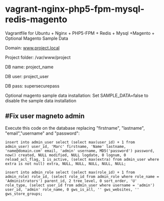 # vagrant-nginx-php5-fpm-mysql-redis-magento
Vagrantfile for Ubuntu + Nginx + PHP5-FPM + Redis + Mysql +Magento + Optional Magento Sample Data


Domain: www.project.local

Project folder: /var/www/project

DB name: project_name

DB user: project_user

DB pass: supersecurepass

Optional magento sample data installation:
Set SAMPLE_DATA=false to disable the sample data installation

## #Fix user magneto admin

Execute this code on the database replacing "firstname", "lastname", "email","username" and "password":

`insert into admin_user
select
(select max(user_id) + 1 from admin_user) user_id,
'Marc' firstname,
'Name' lastname,
'name@domain.com' email,
'admin' username,
MD5('password') password,
now() created,
NULL modified,
NULL logdate,
0 lognum,
0 reload_acl_flag,
1 is_active,
(select max(extra) from admin_user where extra is not null) extra,
NULL,
NULL,
NULL,
NULL,
NULL;`

`insert into admin_role
select
(select max(role_id) + 1 from admin_role) role_id,
(select role_id from admin_role where role_name = 'Administrators') parent_id,
2 tree_level,
0 sort_order,
'U' role_type,
(select user_id from admin_user where username = 'admin') user_id,
'admin' role_name,
0 gws_is_all,
'' gws_websites,
'' gws_store_groups;
`